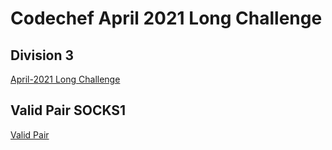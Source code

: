 # Codechef April 2021 Long Challenge
 ## Division 3



<a href="https://www.codechef.com/APRIL21C" target="_blank">April-2021 Long Challenge</a>

<h2> <a href = "https://www.codechef.com/APRIL21C/problems/SOCKS1"></a>Valid Pair SOCKS1 </h2>
<a href="valid_pair.cpp" target="_blank">Valid Pair</a>
